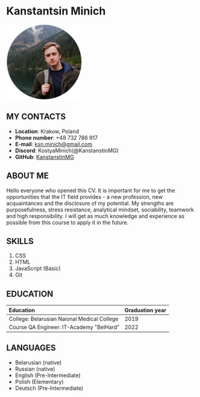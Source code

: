 # Kanstantsin Minich

![despicable me](img/photo6.png)

## MY CONTACTS
* **Location**: Krakow, Poland
* **Phone number**: +48 732 786 917
* **E-mail**: ksn.minich@gmail.com
* **Discord**: KostyaMinich(@KanstanstinMG)
* **GitHub**: [KanstanstinMG](https://github.com/KanstanstinMG)

## ABOUT ME
Hello everyone who opened this CV. It is important for me to get the opportunities that the IT field provides - a new profession, new acquaintances and the disclosure of my potential. My strengths are purposefulness, stress resistance, analytical mindset, sociability, teamwork and high responsibility. I will get as much knowledge and experience as possible from this course to apply it in the future.

## SKILLS
1. CSS
2. HTML
3. JavaScript (Basic)
4. Git

## EDUCATION

| Education| Graduation year | 
| :------------------------------------------ | :----|
| College: Belarusian Naional Medical College | 2019 |
| Course QA Engineer: IT-Academy "BelHard"    | 2022 |

## LANGUAGES
* Belarusian (native)
* Russian (native)
* English (Pre-Intermediate)
* Polish (Elementary)
* Deutsch (Pre-Intermediate)

